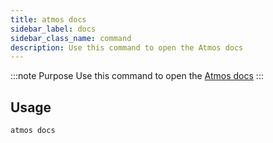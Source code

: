 ```yaml
---
title: atmos docs
sidebar_label: docs
sidebar_class_name: command
description: Use this command to open the Atmos docs
---
```


:::note Purpose
Use this command to open the [Atmos docs](https://atmos.tools/)
:::

## Usage

```shell
atmos docs
```
